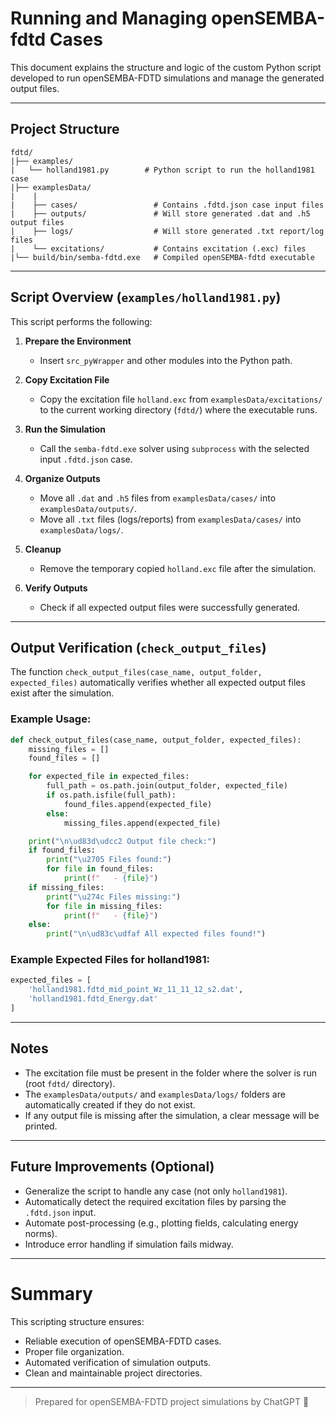 # Running and Managing openSEMBA-fdtd Cases

This document explains the structure and logic of the custom Python script developed to run openSEMBA-FDTD simulations and manage the generated output files.

---

## Project Structure

```
fdtd/
|├── examples/
|   └── holland1981.py        # Python script to run the holland1981 case
|├── examplesData/
|    |
|    ├── cases/                 # Contains .fdtd.json case input files
|    ├── outputs/               # Will store generated .dat and .h5 output files
|    ├── logs/                  # Will store generated .txt report/log files
|    └── excitations/           # Contains excitation (.exc) files
|└── build/bin/semba-fdtd.exe   # Compiled openSEMBA-fdtd executable
```

---

## Script Overview (`examples/holland1981.py`)

This script performs the following:

1. **Prepare the Environment**
   - Insert `src_pyWrapper` and other modules into the Python path.

2. **Copy Excitation File**
   - Copy the excitation file `holland.exc` from `examplesData/excitations/` to the current working directory (`fdtd/`) where the executable runs.

3. **Run the Simulation**
   - Call the `semba-fdtd.exe` solver using `subprocess` with the selected input `.fdtd.json` case.

4. **Organize Outputs**
   - Move all `.dat` and `.h5` files from `examplesData/cases/` into `examplesData/outputs/`.
   - Move all `.txt` files (logs/reports) from `examplesData/cases/` into `examplesData/logs/`.

5. **Cleanup**
   - Remove the temporary copied `holland.exc` file after the simulation.

6. **Verify Outputs**
   - Check if all expected output files were successfully generated.

---

## Output Verification (`check_output_files`)

The function `check_output_files(case_name, output_folder, expected_files)` automatically verifies whether all expected output files exist after the simulation.

### Example Usage:

```python
def check_output_files(case_name, output_folder, expected_files):
    missing_files = []
    found_files = []

    for expected_file in expected_files:
        full_path = os.path.join(output_folder, expected_file)
        if os.path.isfile(full_path):
            found_files.append(expected_file)
        else:
            missing_files.append(expected_file)

    print("\n\ud83d\udcc2 Output file check:")
    if found_files:
        print("\u2705 Files found:")
        for file in found_files:
            print(f"   - {file}")
    if missing_files:
        print("\u274c Files missing:")
        for file in missing_files:
            print(f"   - {file}")
    else:
        print("\n\ud83c\udfaf All expected files found!")
```

### Example Expected Files for holland1981:

```python
expected_files = [
    'holland1981.fdtd_mid_point_Wz_11_11_12_s2.dat',
    'holland1981.fdtd_Energy.dat'
]
```

---

## Notes

- The excitation file must be present in the folder where the solver is run (root `fdtd/` directory).
- The `examplesData/outputs/` and `examplesData/logs/` folders are automatically created if they do not exist.
- If any output file is missing after the simulation, a clear message will be printed.

---

## Future Improvements (Optional)

- Generalize the script to handle any case (not only `holland1981`).
- Automatically detect the required excitation files by parsing the `.fdtd.json` input.
- Automate post-processing (e.g., plotting fields, calculating energy norms).
- Introduce error handling if simulation fails midway.

---

# Summary

This scripting structure ensures:
- Reliable execution of openSEMBA-FDTD cases.
- Proper file organization.
- Automated verification of simulation outputs.
- Clean and maintainable project directories.

---

> Prepared for openSEMBA-FDTD project simulations by ChatGPT 🤖

